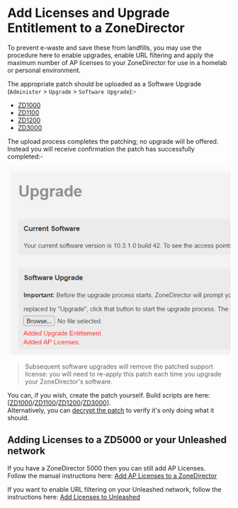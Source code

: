 # Add Licenses and Upgrade Entitlement to a ZoneDirector

To prevent e-waste and save these from landfills, you may use the procedure here to enable upgrades, enable URL filtering and apply the maximum number of AP licenses to your ZoneDirector for use in a homelab or personal environment.

The appropriate patch should be uploaded as a Software Upgrade (`Administer` > `Upgrade` > `Software Upgrade`):-

* [ZD1000](../images/zd1000.licenses.patch.img)
* [ZD1100](../images/zd1100.licenses.patch.img)
* [ZD1200](../images/zd1200.licenses.patch.img)
* [ZD3000](../images/zd3000.licenses.patch.img)

The upload process completes the patching; no upgrade will be offered. Instead you will receive confirmation the patch has successfully completed:-

![](../images/Support_And_Licenses_1031.png)

>Subsequent software upgrades will remove the patched support license: you will need to re-apply this patch each time you upgrade your ZoneDirector's software.

You can, if you wish, create the patch yourself. Build scripts are here: [[ZD1000](../Scripts/create_zd1000_licenses_patch.sh)/[ZD1100](../Scripts/create_zd1100_licenses_patch.sh)/[ZD1200](../Scripts/create_zd1200_licenses_patch.sh)/[ZD3000](../Scripts/create_zd3000_licenses_patch.sh)].  
Alternatively, you can [decrypt the patch](DecryptRuckusBackups.md) to verify it's only doing what it should.

## Adding Licenses to a ZD5000 or your Unleashed network

If you have a ZoneDirector 5000 then you can still add AP Licenses.  
Follow the manual instructions here: [Add AP Licenses to a ZoneDirector](ZDAddLicenses.md)

If you want to enable URL filtering on your Unleashed network, follow the instructions here: [Add Licenses to Unleashed](UnleashedAddLicenses.md)
